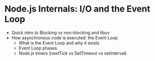 # Node.js Internals: I/O and the Event Loop


- Quick intro to Blocking vs non-blocking and libuv
- How asynchronous code is executed: the Event Loop
    - What is the Event Loop and why it exists
    - Event Loop phases
    - Node.js timers (nextTick vs SetTimeout vs setInterval)